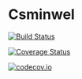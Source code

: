 # Csminwel

[![Build Status](https://travis-ci.org/gragusa/Csminwel.jl.svg?branch=master)](https://travis-ci.org/gragusa/Csminwel.jl)

[![Coverage Status](https://coveralls.io/repos/gragusa/Csminwel.jl/badge.svg?branch=master&service=github)](https://coveralls.io/github/gragusa/Csminwel.jl?branch=master)

[![codecov.io](http://codecov.io/github/gragusa/Csminwel.jl/coverage.svg?branch=master)](http://codecov.io/github/gragusa/Csminwel.jl?branch=master)
